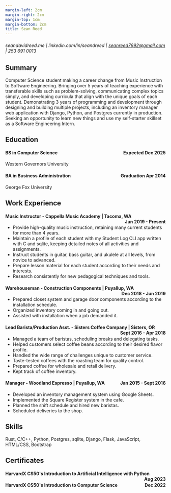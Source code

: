 ```yaml
---
margin-left: 2cm
margin-right: 2cm
margin-top: 1cm
margin-bottom: 2cm
title: Sean Reed
---
```

###### seandavidreed.me | linkedin.com/in/seandreed | seanreed7992@gmail.com | 253 691 0013

## Summary
Computer Science student making a career change from Music Instruction to Software Engineering. Bringing over 5 years of teaching experience with transferable skills such as problem-solving, communicating complex topics simply, and developing curricula that align with the unique goals of each student. Demonstrating 3 years of programming and development through designing and building multiple projects, including an inventory manager web application with Django, Python, and Postgres currently in production. Seeking an opportunity to learn new things and use my self-starter skillset as a Software Engineering Intern.

## Education
#### <span style="float: left">BS in Computer Science</span>
#### <span style="float: right">Expected Dec 2025</span><br>
Western Governors University

#### <span style="float: left;">BA in Business Administration</span>
#### <span style="float: right;">Graduation Apr 2014</span><br>
George Fox University

## Work Experience

#### <span style="float: left">Music Instructor - Cappella Music Academy | Tacoma, WA</span>
#### <span style="float: right">Jun 2019 - Present</span><br>

- Provide high-quality music instruction, retaining many current students for more than 4 years.
- Maintain a profile of each student with my Student Log CLI app written with C and sqlite, keeping detailed notes of all activities and assignments.
- Instruct students in guitar, bass guitar, and ukulele at all levels, from novice to advanced.
- Prepare lesson material for each student according to their needs and interests.
- Research consistently for new pedagogical techniques and tools.

#### <span style="float: left">Warehouseman - Construction Components | Puyallup, WA</span>
#### <span style="float: right">Dec 2018 - Jun 2019</span><br>

- Prepared closet system and garage door components according to the installation schedule.
- Organized inventory coming in and going out.
- Assisted with installation when a job demanded it.

#### <span style="float: left">Lead Barista/Production Asst. - Sisters Coffee Company | Sisters, OR</span>
#### <span style="float: right">Sept 2016 - Apr 2018</span><br>

- Managed a team of baristas, scheduling breaks and delegating tasks.
- Helped customers select coffee beans according to their desired flavor profile.
- Handled the wide range of challenges unique to customer service.
- Taste-tested coffees with the roasting team for quality control.
- Prepared coffee for wholesale and retail delivery.
- Kept track of coffee inventory.

#### <span style="float: left">Manager - Woodland Espresso | Puyallup, WA</span>
#### <span style="float: right">Jan 2015 - Sept 2016</span><br>

- Developed an inventory management system using Google Sheets.
- Implemented the Square Register system in the cafe.
- Planned the shift schedule and hired new baristas.
- Scheduled deliveries to the shop.

## Skills
Rust, C/C++, Python, Postgres, sqlite, Django, Flask, JavaScript, HTML/CSS, Bootstrap

## Certificates
#### <span style="float: left">HarvardX CS50's Introduction to Artificial Intelligence with Python</span>
#### <span style="float: right">Aug 2023</span><br>
#### <span style="float: left">HarvardX CS50's Introduction to Computer Science</span>
#### <span style="float: right">Dec 2022</span><br>
